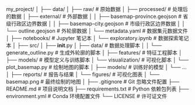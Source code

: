 my_project/
│
├── data/
│   ├── raw/                # 原始数据
│   ├── processed/          # 处理后的数据
│   ├── external/           # 外部数据
│   │   ├── basemap-province.geojson  # 省级行政区边界数据
│   │   ├── basemap-city.geojson      # 市级行政区边界数据
│   │   └── outline.geojson           # 外轮廓数据
│   └── metadata.yaml       # 数据集元数据文件
│
├── notebooks/              # Jupyter 笔记本
│   └── exploratory.ipynb   # 数据探索笔记本
│
├── src/
│   ├── __init__.py
│   ├── data/               # 数据处理脚本
│   │   └── generate_outline.py  # 生成外轮廓的脚本
│   ├── features/           # 特征工程脚本
│   ├── models/             # 模型定义与训练脚本
│   └── visualization/      # 可视化脚本
│       └── plot_basemap.py  # 绘制地图的脚本
│
├── models/                 # 训练好的模型
│   └── ...
│
├── reports/                # 报告与结果
│   └── figures/            # 可视化图表
│       └── basemap.png     # 最终绘制的地图
│
├── .gitignore              # Git 忽略文件配置
├── README.md               # 项目说明文档
├── requirements.txt        # Python 依赖包列表
├── environment.yml         # Conda 环境配置文件
└── LICENSE                 # 许可证文件
